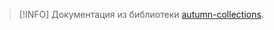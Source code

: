 > [!INFO]
> Документация из библиотеки [autumn-collections](../../autumn-collections/index.md).

<!--@include: @/api/004-autumn-collections/Аннотации/ПрилепляемаяКоллекция.md-->

